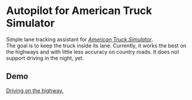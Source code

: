 # Autopilot for American Truck Simulator

Simple lane tracking assistant for [*American Truck Simulator*](https://americantrucksimulator.com/).  
The goal is to keep the truck inside its lane. Currently, it works the best on the highways and with little less accuracy on country roads. It does not support driving in the night, yet.

## Demo

[Driving on the highway.](https://www.youtube.com/watch?v=T43E-zY8eXM&feature=youtu.be)
